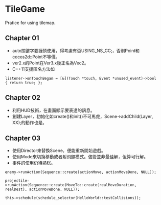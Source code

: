 TileGame
========

Pratice for using tilemap.

## Chapter 01
* auto關鍵字要謹慎使用，得考慮有否USING_NS_CC;，否則Point和cocos2d::Point不等價。
* ver2.x的Point在Ver3.x後正名為Vec2。
* C++11支援匿名方法如

`listener->onTouchBegan = [&](Touch *touch, Event *unused_event)->bool { return true; };`

## Chapter 02
* 利用HUD技術，在畫面顯示要表達的訊息。
* 創建Layer，初始化如create()和init()不可馬虎，Scene->addChild(Layer, XX);的動作也是。

## Chapter 03
* 使用Director來替換Scene，便能重新開始遊戲。
* 使用Mode來切換移動或者射飛鏢模式。儘管並非最佳解，但算可行解。
* 事件的使用仍待熟稔。

`enemy->runAction(Sequence::create(actionMove, actionMoveDone, NULL));`

`projectile->runAction(Sequence::create(MoveTo::create(realMoveDuration, realDest), actionMoveDone, NULL));`

`this->schedule(schedule_selector(HelloWorld::testCollisions));`
